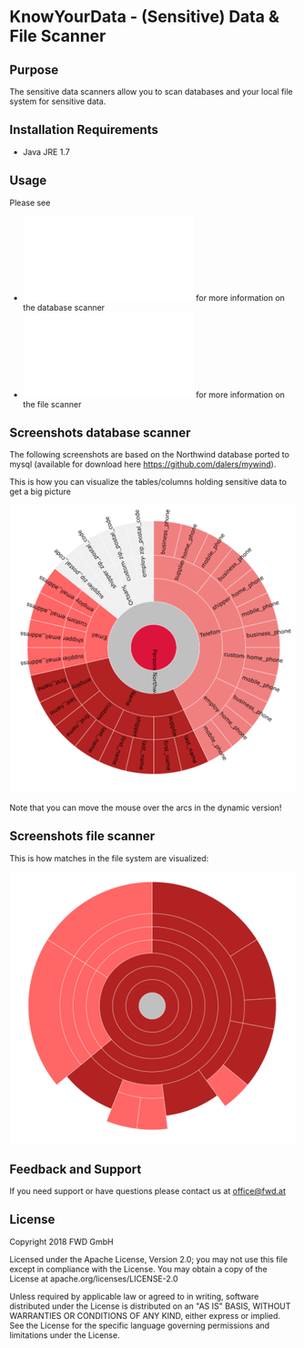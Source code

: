 
# KnowYourData - (Sensitive) Data & File Scanner 

## Purpose

The sensitive data scanners allow you to scan databases and your local file system for sensitive data.

## Installation Requirements
* Java JRE 1.7

## Usage
Please see 
* ![data-scanner-core](data-scanner-core/readme.md) for more information on the database scanner
* ![file-scanner-core](data-scanner-core/readme.md) for more information on the file scanner 

## Screenshots database scanner

The following screenshots are based on the Northwind database ported to mysql (available for download here https://github.com/dalers/mywind).

This is how you can visualize the tables/columns holding sensitive data to get a big picture

![Sunburst diagram](data-scanner-core/xdocs/sample_northwind/sunburst.png)

Note that you can move the mouse over the arcs in the dynamic version!

## Screenshots file scanner
This is how matches in the file system are visualized:

![Sunburst diagram](file-scanner-core/xdocs/sample_testdata/sunburst.png)

## Feedback and Support
If you need support or have questions please contact us at office@fwd.at

## License

Copyright 2018 FWD GmbH

Licensed under the Apache License, Version 2.0; you may not use this file except in compliance with the License. You may obtain a copy of the License at apache.org/licenses/LICENSE-2.0

Unless required by applicable law or agreed to in writing, software distributed under the License is distributed on an "AS IS" BASIS, WITHOUT WARRANTIES OR CONDITIONS OF ANY KIND, either express or implied. See the License for the specific language governing permissions and limitations under the License.


